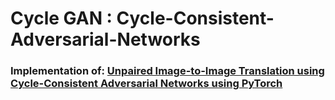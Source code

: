# Cycle GAN : Cycle-Consistent-Adversarial-Networks
### Implementation of: [Unpaired Image-to-Image Translation using Cycle-Consistent Adversarial Networks using PyTorch](https://arxiv.org/abs/1703.10593)


